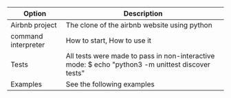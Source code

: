 | Option | Description |
| ------ | ----------- |
| Airbnb project | The clone of the airbnb website using python |
| command interpreter | How to start, How to use it |
|Tests | All tests were made to pass in non-interactive mode: $ echo "python3 -m unittest discover tests" | bash |
| Examples  | See the following examples |

